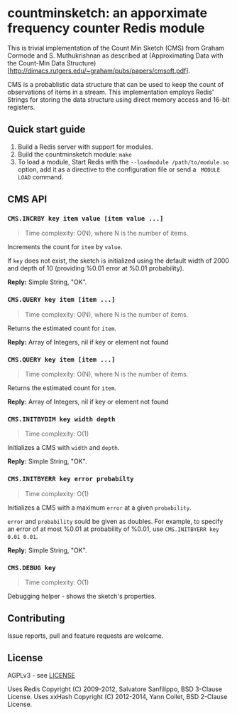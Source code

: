 countminsketch: an apporximate frequency counter Redis module
===

This is trivial implementation of the Count Min Sketch (CMS) from Graham Cormode and S. Muthukrishnan as described at (Approximating Data with the Count-Min Data Structure)[http://dimacs.rutgers.edu/~graham/pubs/papers/cmsoft.pdf].

CMS is a probablistic data structure that can be used to keep the count of observations of items in a stream.
This implementation employs Redis' Strings for storing the data structure using direct memory access and 16-bit registers.

Quick start guide
---

1. Build a Redis server with support for modules.
2. Build the countminsketch module: `make`
3. To load a module, Start Redis with the `--loadmodule /path/to/module.so` option, add it as a directive to the configuration file or send a `
MODULE LOAD` command.

CMS API
---

### `CMS.INCRBY key item value [item value ...]`

> Time complexity: O(N), where N is the number of items.

Increments the count for `item` by `value`.

If `key` does not exist, the sketch is initialized using the default width of 2000 and depth of 10 (providing %0.01 error at %0.01 probability).

**Reply:** Simple String, "OK".

### `CMS.QUERY key item [item ...]`

> Time complexity: O(N), where N is the number of items.
 
Returns the estimated count for `item`.
 
**Reply:** Array of Integers, nil if key or element not found

### `CMS.QUERY key item [item ...]`

> Time complexity: O(N), where N is the number of items.
 
Returns the estimated count for `item`.
 
**Reply:** Array of Integers, nil if key or element not found

### `CMS.INITBYDIM key width depth`

> Time complexity: O(1)

Initializes a CMS with `width` and `depth`.

**Reply:** Simple String, "OK".

### `CMS.INITBYERR key error probabilty`

> Time complexity: O(1)

Initializes a CMS with a maximum `error` at a given `probability`.

`error` and `probability` sould be given as doubles. For example, to specify an error of at most %0.01 at probability of %0.01, use `CMS.INITBYERR key 0.01 0.01`.

**Reply:** Simple String, "OK".

### `CMS.DEBUG key`

> Time complexity: O(1)

Debugging helper - shows the sketch's properties.

Contributing
---

Issue reports, pull and feature requests are welcome.

License
---

AGPLv3 - see [LICENSE](LICENSE)

Uses Redis Copyright (C) 2009-2012, Salvatore Sanfilippo, BSD 3-Clause License.
Uses xxHash Copyright (C) 2012-2014, Yann Collet, BSD 2-Clause License.